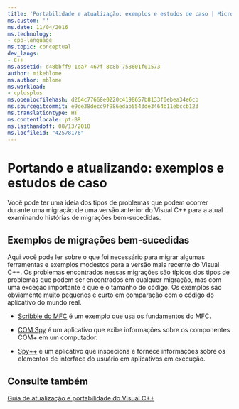 ```yaml
---
title: 'Portabilidade e atualização: exemplos e estudos de caso | Microsoft Docs'
ms.custom: ''
ms.date: 11/04/2016
ms.technology:
- cpp-language
ms.topic: conceptual
dev_langs:
- C++
ms.assetid: d48bbff9-1ea7-467f-8c8b-758601f01573
author: mikeblome
ms.author: mblome
ms.workload:
- cplusplus
ms.openlocfilehash: d264c77668e0220c4198657b8133f0ebea34e6cb
ms.sourcegitcommit: e9ce38decc9f986edab5543de3464b11ebccb123
ms.translationtype: HT
ms.contentlocale: pt-BR
ms.lasthandoff: 08/13/2018
ms.locfileid: "42578176"
---
```

# <a name="porting-and-upgrading-examples-and-case-studies"></a>Portando e atualizando: exemplos e estudos de caso
Você pode ter uma ideia dos tipos de problemas que podem ocorrer durante uma migração de uma versão anterior do Visual C++ para a atual examinando histórias de migrações bem-sucedidas.  
  
## <a name="examples-of-successful-migrations"></a>Exemplos de migrações bem-sucedidas 

Aqui você pode ler sobre o que foi necessário para migrar algumas ferramentas e exemplos modestos para a versão mais recente do Visual C++. Os problemas encontrados nessas migrações são típicos dos tipos de problemas que podem ser encontrados em qualquer migração, mas com uma exceção importante e que é o tamanho do código. Os exemplos são obviamente muito pequenos e curto em comparação com o código do aplicativo do mundo real.  
  
- [Scribble do MFC](../porting/porting-guide-mfc-scribble.md) é um exemplo que usa os fundamentos do MFC.  
  
- [COM Spy](../porting/porting-guide-mfc-scribble.md) é um aplicativo que exibe informações sobre os componentes COM+ em um computador.  
  
- [Spy++](../porting/porting-guide-spy-increment.md) é um aplicativo que inspeciona e fornece informações sobre os elementos de interface do usuário em aplicativos em execução.  
  
## <a name="see-also"></a>Consulte também  
 
[Guia de atualização e portabilidade do Visual C++](../porting/visual-cpp-porting-and-upgrading-guide.md)